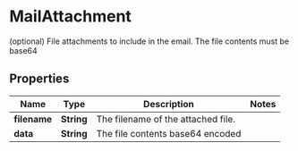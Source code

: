 

# MailAttachment

(optional) File attachments to include in the email.  The file contents must be base64

## Properties

Name | Type | Description | Notes
------------ | ------------- | ------------- | -------------
**filename** | **String** | The filename of the attached file. | 
**data** | **String** | The file contents base64 encoded | 



